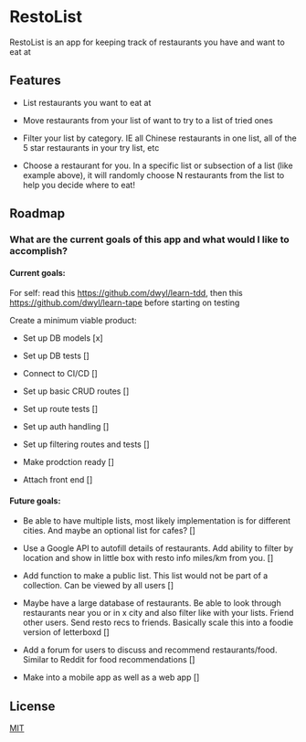 # RestoList

RestoList is an app for keeping track of restaurants you have and want to eat at

## Features

- List restaurants you want to eat at

- Move restaurants from your list of want to try to a list of tried ones

- Filter your list by category. IE all Chinese restaurants in one list, all of the 5 star restaurants in your try list, etc

- Choose a restaurant for you. In a specific list or subsection of a list (like example above), it will randomly choose N restaurants from the list to help you decide where to eat!

<!--

Add all this stuff when app gets more finalized

## Getting Started

How do I use this app?

## Contributing

How can I contribute to this app? -->

## Roadmap

### What are the current goals of this app and what would I like to accomplish?

#### Current goals:

For self: read this https://github.com/dwyl/learn-tdd, then this https://github.com/dwyl/learn-tape before starting on testing

Create a minimum viable product:

- Set up DB models [x]

- Set up DB tests []

- Connect to CI/CD []

- Set up basic CRUD routes []

- Set up route tests []

- Set up auth handling []

- Set up filtering routes and tests []

- Make prodction ready []

- Attach front end []

#### Future goals:

- Be able to have multiple lists, most likely implementation is for different cities. And maybe an optional list for cafes? []

- Use a Google API to autofill details of restaurants. Add ability to filter by location and show in little box with resto info miles/km from you. []

- Add function to make a public list. This list would not be part of a collection. Can be viewed by all users []

- Maybe have a large database of restaurants. Be able to look through restaurants near you or in x city and also filter like with your lists. Friend other users. Send resto recs to friends. Basically scale this into a foodie version of letterboxd []

- Add a forum for users to discuss and recommend restaurants/food. Similar to Reddit for food recommendations []

- Make into a mobile app as well as a web app []

## License

[MIT](https://choosealicense.com/licenses/mit/)

